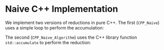 # Naive C++ Implementation

We implement two versions of reductions in pure C++.
The first (`CPP_Naive`) uses a simple loop to perform the accumulation:


[](cpp_naive.cpp ':include :type=code cpp :fragment=simple-loop')

The second (`CPP_Naive_Algorithm`) uses the C++ library function `std::accumulate` to perform the reduction:


[](cpp_naive.cpp ':include :type=code cpp :fragment=std-accumulate')
